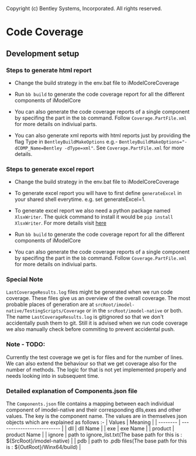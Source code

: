 Copyright (c) Bentley Systems, Incorporated. All rights reserved.
# Code Coverage

## Development setup

### Steps to generate html report

- Change the build strategy in the env.bat file to iModelCoreCoverage

- Run `bb build` to generate the code coverage report for all the different components of iModelCore

- You can also generate the code coverage reports of a single component by specifing the part in the `bb` command. Follow `Coverage.PartFile.xml` for more details on indiviual parts.

- You can also generate xml reports with html reports just by providing the flag Type in `BentleyBuildMakeOptions` e.g.- `BentleyBuildMakeOptions="-dCOMP_Name=Bentley -dType=xml"`. See `Coverage.PartFile.xml` for more details.

### Steps to generate excel report

- Change the build strategy in the env.bat file to iModelCoreCoverage

- To generate excel report you will have to first define `generateExcel` in your shared shell everytime. e.g. set generateExcel=1.

- To generate excel report we also need a python package named `XlsxWriter`. The quick command to install it would be `pip install XlsxWriter`. For more details visit [here](https://pypi.org/project/XlsxWriter/)

- Run `bb build` to generate the code coverage report for all the different components of iModelCore

- You can also generate the code coverage reports of a single component by specifing the part in the `bb` command. Follow `Coverage.PartFile.xml` for more details on indiviual parts.

### Special Note

`LastCoverageResults.log` files might be generated when we run code coverage. These files give us an overview of the overall coverage. The most probable places of generation are at `srcRoot/imodel-native/TestingScripts/Coverage` or in the `srcRoot/imodel-native` or both. The name `LastCoverageResults.log` is gitignored so that we don't accidentally push them to git. Still it is advised when we run code coverage we also manually check before commiting to prevent accidental push.

### Note - TODO:

Currently the test coverage we get is for files and for the number of lines. We can also extend the behaviour so that we get coverage also for the number of methods. The logic for that is not yet implemented properly and needs looking into in subsequent time.

### Detailed explanation of Components.json file

The `Components.json` file contains a mapping between each individual component of imodel-native and their corresponding dlls,exes and other values.
The key is the component name.
The values are in themselves json objects which are explained as follows :- 
| Values    | Meaning                     |
| --------  | --------------------------  |
| dll       | dll Name                    |
| exe       | exe Name                    |
| product   | product Name                | 
| ignore    | path to ignore_list.txt(The base path for this is : ${SrcRoot}/imodel-native)     |
| pdb       | path to .pdb files(The base path for this is : ${OutRoot}/Winx64/build)           |

